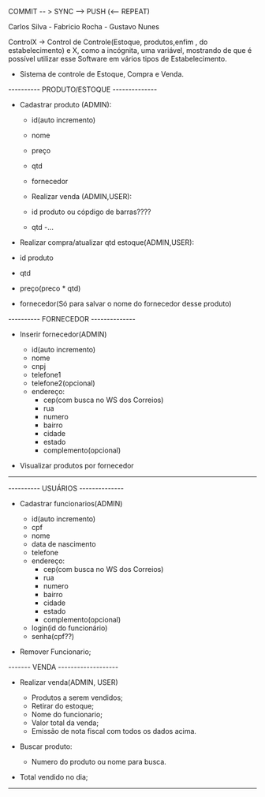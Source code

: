 COMMIT -- >  SYNC -->  PUSH (<-- REPEAT)


Carlos Silva  - Fabricio Rocha - Gustavo Nunes

ControlX -> Control de Controle(Estoque, produtos,enfim , do estabelecimento) e X, como a incógnita, uma variável,
mostrando de que é possível utilizar esse Software em vários tipos de Estabelecimento.

- Sistema de controle de Estoque, Compra e Venda.

---------- PRODUTO/ESTOQUE --------------

- Cadastrar produto (ADMIN):
  - id(auto incremento)
  - nome
  - preço
  - qtd
  - fornecedor
  
  - Realizar venda (ADMIN,USER):
  - id produto ou cópdigo de barras????
  - qtd
  -...
  
 - Realizar compra/atualizar qtd estoque(ADMIN,USER):
  - id produto
  - qtd
  - preço(preco * qtd)
  - fornecedor(Só para salvar o nome do fornecedor desse produto)
  
---------- FORNECEDOR --------------

- Inserir fornecedor(ADMIN)
  - id(auto incremento)
  - nome
  - cnpj
  - telefone1
  - telefone2(opcional)
  - endereço:
    - cep(com busca no WS dos Correios)
    - rua
    - numero
    - bairro
    - cidade
    - estado
    - complemento(opcional)
    
- Visualizar produtos por fornecedor

  
---------------------------------

---------- USUÁRIOS -------------- 

- Cadastrar funcionarios(ADMIN)
  - id(auto incremento)
  - cpf
  - nome
  - data de nascimento
  - telefone
  - endereço:
    - cep(com busca no WS dos Correios)
    - rua
    - numero
    - bairro
    - cidade
    - estado
    - complemento(opcional)
  - login(id do funcionário)
  - senha(cpf??)
  
- Remover Funcionario;

------- VENDA -------------------

- Realizar venda(ADMIN, USER)
  - Produtos a serem vendidos;
  - Retirar do estoque;
  - Nome do funcionario;
  - Valor total da venda;
  - Emissão de nota fiscal com todos os dados acima.
  
- Buscar produto:
  - Numero do produto ou nome para busca.
  
- Total vendido no dia;
----------------------------------


